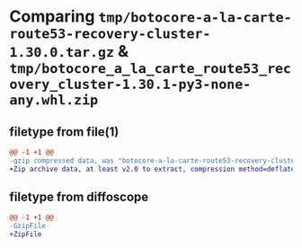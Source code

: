 # Comparing `tmp/botocore-a-la-carte-route53-recovery-cluster-1.30.0.tar.gz` & `tmp/botocore_a_la_carte_route53_recovery_cluster-1.30.1-py3-none-any.whl.zip`

## filetype from file(1)

```diff
@@ -1 +1 @@
-gzip compressed data, was "botocore-a-la-carte-route53-recovery-cluster-1.30.0.tar", last modified: Tue Jul  4 01:44:59 2023, max compression
+Zip archive data, at least v2.0 to extract, compression method=deflate
```

## filetype from diffoscope

```diff
@@ -1 +1 @@
-GzipFile
+ZipFile
```


